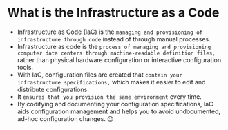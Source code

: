 # What is the Infrastructure as a Code

* Infrastructure as Code (IaC) is the `managing and provisioning of infrastructure through code` instead of through manual processes.
*  Infrastructure as code is the `process of managing and provisioning computer data centers through machine-readable definition files,` rather than physical hardware configuration or interactive configuration tools.
* With IaC, configuration files are created that `contain your infrastructure specifications,` which makes it easier to edit and distribute configurations.
* It `ensures that you provision the same environment` every time.
* By codifying and documenting your configuration specifications, IaC aids configuration management and helps you to avoid undocumented, ad-hoc configuration changes.
😉